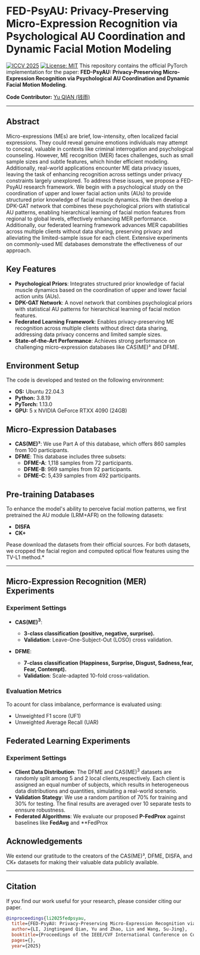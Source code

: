 # FED-PsyAU: Privacy-Preserving Micro-Expression Recognition via Psychological AU Coordination and Dynamic Facial Motion Modeling

[![ICCV 2025](https://img.shields.io/badge/ICCV-2025-blue)](https://iccv2025.thecvf.com/) [![License: MIT](https://img.shields.io/badge/License-MIT-yellow.svg)](https://opensource.org/licenses/MIT) This repository contains the official PyTorch implementation for the paper: **FED-PsyAU: Privacy-Preserving Micro-Expression Recognition via Psychological AU Coordination and Dynamic Facial Motion Modeling**.

**Code Contributor:** [Yu QIAN (钱雨)](https://github.com/24331454)

---

## Abstract

Micro-expressions (MEs) are brief, low-intensity, often localized facial expressions. They could reveal genuine emotions individuals may attempt to conceal, valuable in contexts like criminal interrogation and psychological counseling. However, ME recognition (MER) faces challenges, such as small sample sizes and subtle features, which hinder efficient modeling. Additionally, real-world applications encounter ME data privacy issues, leaving the task of enhancing recognition across settings under privacy constraints largely unexplored. To address these issues, we propose a FED-PsyAU research framework. We begin with a psychological study on the coordination of upper and lower facial action units (AUs) to provide structured prior knowledge of facial muscle dynamics. We then develop a DPK-GAT network that combines these psychological priors with statistical AU patterns, enabling hierarchical learning of facial motion features from regional to global levels, effectively enhancing MER performance. Additionally, our federated learning framework advances MER capabilities across multiple clients without data sharing, preserving privacy and alleviating the limited-sample issue for each client. Extensive experiments on commonly-used ME databases demonstrate the effectiveness of our approach.

## Key Features

* **Psychological Priors**: Integrates structured prior knowledge of facial muscle dynamics based on the coordination of upper and lower facial action units (AUs).
* **DPK-GAT Network**: A novel network that combines psychological priors with statistical AU patterns for hierarchical learning of facial motion features.
* **Federated Learning Framework**: Enables privacy-preserving ME recognition across multiple clients without direct data sharing, addressing data privacy concerns and limited sample sizes.
* **State-of-the-Art Performance**: Achieves strong performance on challenging micro-expression databases like CAS(ME)³ and DFME.

## Environment Setup

The code is developed and tested on the following environment:

* **OS:** Ubuntu 22.04.3
* **Python:** 3.8.19
* **PyTorch:** 1.13.0
* **GPU:** 5 x NVIDIA GeForce RTXX 4090 (24GB)


## Micro-Expression Databases
* **CAS(ME)³**: We use Part A of this database, which offers 860 samples from 100 participants.
* **DFME**: This database includes three subsets:
    * **DFME-A**: 1,118 samples from 72 participants.
    * **DFME-B**: 969 samples from 92 participants.
    * **DFME-C**: 5,439 samples from 492 participants.

## Pre-training Databases
To enhance the model's ability to perceive facial motion patterns, we first pretrained the AU module (LRM+AFR) on the following datasets:
* **DISFA**
* **CK+**
  
Pease download the datasets from their official sources. For both datasets, we cropped the facial region and computed optical flow features using the TV-L1 method.*

---

## Micro-Expression Recognition (MER) Experiments

### Experiment Settings

* **CAS(ME)$^3$**:
   
  * **3-class classification (positive, negative, surprise).**
  * **Validation**: Leave-One-Subject-Out (LOSO) cross validation.
* **DFME**:
    * **7-class classification (Happiness, Surprise, Disgust, Sadness,fear, Fear, Contempt).**
    * **Validation**: Scale-adapted 10-fold cross-validation.

### Evaluation Metrics

To acount for class imbalance, performance is evaluated using:

* Unweighted F1 score (UF1)
* Unweighted Average Recall (UAR)


##  Federated Learning Experiments

### Experiment Settings
* **Client Data Distribution**: The DFME and CAS(ME)$^3$ datasets are randomly split among 5 and 2 local clients,respectively. Each client is assigned an equal number of subjects, which results in heterogeneous data distributions and quantities, simulating a real-world scenario.
* **Validation Stategy**: We use a random partition of 70% for training and 30% for testing. The final results are averaged over 10 separate tests to ennsure robustness.
* **Federated Algorithms**: We evaluate our proposed **P-FedProx** against baselines like **FedAvg** and **FedProx

## Acknowledgements

We extend our gratitude to the creators of the CAS(ME)³, DFME, DISFA, and CK+ datasets for making their valuable data publicly available.

---

## Citation

If you find our work useful for your research, please consider citing our paper.

```bib
@inproceedings{li2025fedpsyau,
  title={FED-PsyAU: Privacy-Preserving Micro-Expression Recognition via Psychological AU Coordination and Dynamic Facial Motion Modeling},
  author={LI, Jingtingand Qian, Yu and Zhao, Lin and Wang, Su-Jing},
  booktitle={Proceedings of the IEEE/CVF International Conference on Computer Vision (ICCV) 2025},
  pages={},
  year={2025}





